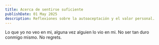 ```yaml
---
title: Acerca de sentirse suficiente
publishDate: 01 May 2025
description: Reflexiones sobre la autoaceptación y el valor personal.
---
```


Lo que yo no veo en mi, alguna vez alguien lo vio en mi. No ser tan duro conmigo mismo. No regrets.
